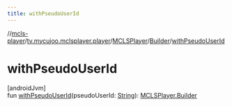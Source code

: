 ```yaml
---
title: withPseudoUserId
---
```

//[mcls-player](../../../../index.html)/[tv.mycujoo.mclsplayer.player](../../index.html)/[MCLSPlayer](../index.html)/[Builder](index.html)/[withPseudoUserId](with-pseudo-user-id.html)



# withPseudoUserId



[androidJvm]\
fun [withPseudoUserId](with-pseudo-user-id.html)(pseudoUserId: [String](https://kotlinlang.org/api/latest/jvm/stdlib/kotlin/-string/index.html)): [MCLSPlayer.Builder](index.html)




